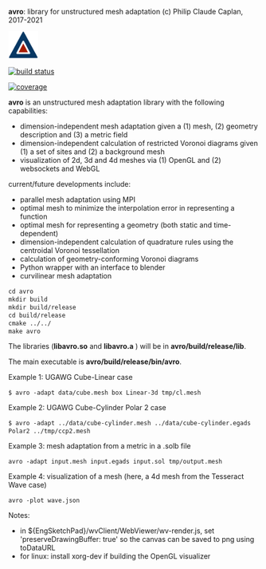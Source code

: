 **avro**: library for unstructured mesh adaptation
(c) Philip Claude Caplan, 2017-2021

<img width="60px" src="doc/fig/avro.svg"/>


[![build status](https://gitlab.com/mach-II/avro/badges/master/pipeline.svg)](https://gitlab.com/mach-II/avro/badges/master/pipeline.svg)

[![coverage](https://gitlab.com/mach-II/avro/badges/master/coverage.svg)](https://gitlab.com/mach-II/avro/badges/master/coverage.svg)

**avro** is an unstructured mesh adaptation library with the following capabilities:

* dimension-independent mesh adaptation given a (1) mesh, (2) geometry description and (3) a metric field
* dimension-independent calculation of restricted Voronoi diagrams given (1) a set of sites and (2) a background mesh
* visualization of 2d, 3d and 4d meshes via (1) OpenGL and (2) websockets and WebGL

current/future developments include:
* parallel mesh adaptation using MPI
* optimal mesh to minimize the interpolation error in representing a function
* optimal mesh for representing a geometry (both static and time-dependent)
* dimension-independent calculation of quadrature rules using the centroidal Voronoi tessellation
* calculation of geometry-conforming Voronoi diagrams
* Python wrapper with an interface to blender
* curvilinear mesh adaptation

```
cd avro
mkdir build
mkdir build/release
cd build/release
cmake ../../
make avro
```

The libraries (**libavro.so** and **libavro.a** ) will be in **avro/build/release/lib**.

The main executable is **avro/build/release/bin/avro**.

Example 1: UGAWG Cube-Linear case
```
$ avro -adapt data/cube.mesh box Linear-3d tmp/cl.mesh
```

Example 2: UGAWG Cube-Cylinder Polar 2 case
```
$ avro -adapt ../data/cube-cylinder.mesh ../data/cube-cylinder.egads Polar2 ../tmp/ccp2.mesh
```

Example 3: mesh adaptation from a metric in a .solb file
```
avro -adapt input.mesh input.egads input.sol tmp/output.mesh
```

Example 4: visualization of a mesh (here, a 4d mesh from the Tesseract Wave case)
```
avro -plot wave.json
```

Notes:
* in ${EngSketchPad}/wvClient/WebViewer/wv-render.js, set 'preserveDrawingBuffer: true' so the canvas can be saved to png using toDataURL
* for linux: install xorg-dev if building the OpenGL visualizer
